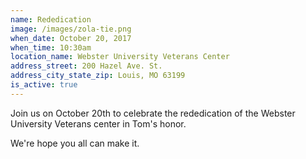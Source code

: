 ```yaml
---
name: Rededication
image: /images/zola-tie.png
when_date: October 20, 2017
when_time: 10:30am
location_name: Webster University Veterans Center
address_street: 200 Hazel Ave. St. 
address_city_state_zip: Louis, MO 63199
is_active: true
---
```


Join us on October 20th to celebrate the rededication of the Webster University Veterans center in Tom's honor.

We're hope you all can make it.
